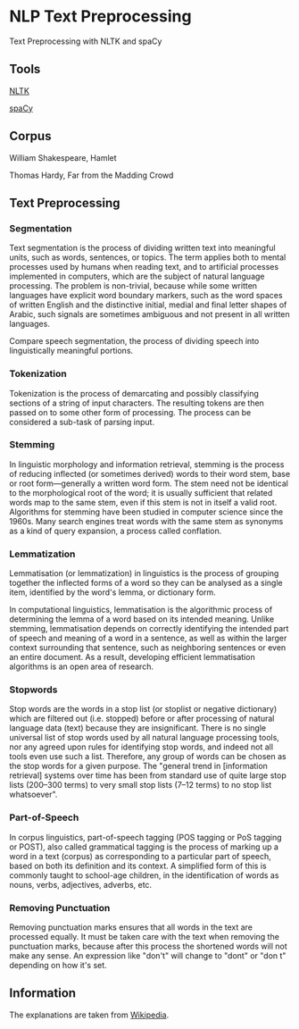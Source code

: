 # **NLP Text Preprocessing**
Text Preprocessing with NLTK and spaCy

## **Tools**

[NLTK](https://nltk.org)

[spaCy](https://spacy.io)

## **Corpus**
William Shakespeare, Hamlet

Thomas Hardy, Far from the Madding Crowd

## **Text Preprocessing**

### **Segmentation**
Text segmentation is the process of dividing written text into meaningful units, such as words, sentences, or topics. The term applies both to mental processes used by humans when reading text, and to artificial processes implemented in computers, which are the subject of natural language processing. The problem is non-trivial, because while some written languages have explicit word boundary markers, such as the word spaces of written English and the distinctive initial, medial and final letter shapes of Arabic, such signals are sometimes ambiguous and not present in all written languages.

Compare speech segmentation, the process of dividing speech into linguistically meaningful portions.

### **Tokenization**
Tokenization is the process of demarcating and possibly classifying sections of a string of input characters. The resulting tokens are then passed on to some other form of processing. The process can be considered a sub-task of parsing input.

### **Stemming**
In linguistic morphology and information retrieval, stemming is the process of reducing inflected (or sometimes derived) words to their word stem, base or root form—generally a written word form. The stem need not be identical to the morphological root of the word; it is usually sufficient that related words map to the same stem, even if this stem is not in itself a valid root. Algorithms for stemming have been studied in computer science since the 1960s. Many search engines treat words with the same stem as synonyms as a kind of query expansion, a process called conflation.

### **Lemmatization**
Lemmatisation (or lemmatization) in linguistics is the process of grouping together the inflected forms of a word so they can be analysed as a single item, identified by the word's lemma, or dictionary form.

In computational linguistics, lemmatisation is the algorithmic process of determining the lemma of a word based on its intended meaning. Unlike stemming, lemmatisation depends on correctly identifying the intended part of speech and meaning of a word in a sentence, as well as within the larger context surrounding that sentence, such as neighboring sentences or even an entire document. As a result, developing efficient lemmatisation algorithms is an open area of research.

### **Stopwords**
Stop words are the words in a stop list (or stoplist or negative dictionary) which are filtered out (i.e. stopped) before or after processing of natural language data (text) because they are insignificant. There is no single universal list of stop words used by all natural language processing tools, nor any agreed upon rules for identifying stop words, and indeed not all tools even use such a list. Therefore, any group of words can be chosen as the stop words for a given purpose. The "general trend in [information retrieval] systems over time has been from standard use of quite large stop lists (200–300 terms) to very small stop lists (7–12 terms) to no stop list whatsoever".

### **Part-of-Speech**
In corpus linguistics, part-of-speech tagging (POS tagging or PoS tagging or POST), also called grammatical tagging is the process of marking up a word in a text (corpus) as corresponding to a particular part of speech, based on both its definition and its context. A simplified form of this is commonly taught to school-age children, in the identification of words as nouns, verbs, adjectives, adverbs, etc.

### **Removing Punctuation**
Removing punctuation marks ensures that all words in the text are processed equally. It must be taken care with the text when removing the punctuation marks, because after this process the shortened words will not make any sense. An expression like "don't" will change to "dont" or "don t" depending on how it's set.

## **Information**
The explanations are taken from [Wikipedia](https://wikipedia.org).
